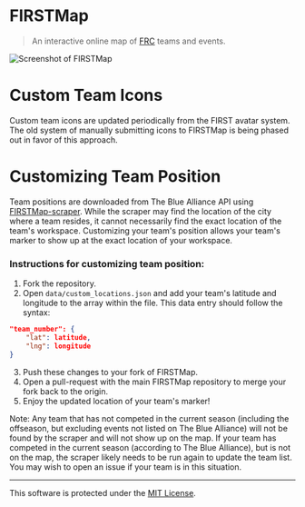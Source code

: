 # FIRSTMap
> An interactive online map of [FRC](https://www.firstinspires.org/robotics/frc) teams and events.

![Screenshot of FIRSTMap](meta/screenshot.png)

# Custom Team Icons
Custom team icons are updated periodically from the FIRST avatar system. The old system of manually submitting icons to FIRSTMap is being phased out in favor of this approach.

# Customizing Team Position
Team positions are downloaded from The Blue Alliance API using [FIRSTMap-scraper](https://github.com/FIRSTMap/FIRSTMap-scraper). While the scraper may find the location of the city where a team resides, it cannot necessarily find the exact location of the team's workspace. Customizing your team's position allows your team's marker to show up at the exact location of your workspace.

### Instructions for customizing team position:
1. Fork the repository.
2. Open `data/custom_locations.json` and add your team's latitude and longitude to the array within the file. This data entry should follow the syntax:
```json
"team_number": {
    "lat": latitude,
    "lng": longitude
}
```
3. Push these changes to your fork of FIRSTMap.
4. Open a pull-request with the main FIRSTMap repository to merge your fork back to the origin.
5. Enjoy the updated location of your team's marker!

Note: Any team that has not competed in the current season (including the offseason, but excluding events not listed on The Blue Alliance) will not be found by the scraper and will not show up on the map. If your team has competed in the current season (according to The Blue Alliance), but is not on the map, the scraper likely needs to be run again to update the team list. You may wish to open an issue if your team is in this situation.

--------------------------------------------------------------------------------

This software is protected under the [MIT License](LICENSE).
